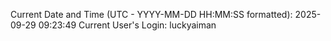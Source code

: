Current Date and Time (UTC - YYYY-MM-DD HH:MM:SS formatted): 2025-09-29 09:23:49
Current User's Login: luckyaiman
